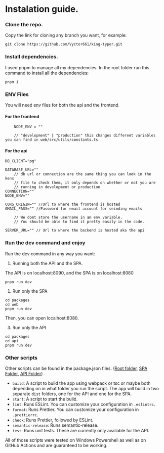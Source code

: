 
# Instalation guide.

### Clone the repo.

Copy the link for cloning any branch you want, for example:

```
git clone https://github.com/Vyctor661/king-typer.git
```
### Install dependencies.

I used pnpm to manage all my dependencies. In the root folder run this command to install all the dependencies:

```
pnpm i
```


### ENV Files

You will need env files for both the api and the frontend.


#### For the frontend

```
    NODE_ENV = ""

    // "development" | "production" this changes different variables you can find in web/src/utils/constants.ts
```

#### For the api

```
DB_CLIENT="pg"

DATABASE_URL=""
    // db url or connection are the same thing you can look in the kenx
    // file to check them, it only depends on whether or not you are
    // running in development or production
CONNECTION=""
NODE_ENV=""

CORS_ORIGIN="" //Url to where the frontend is hosted
GMAIL_PASS="" //Password for email account for seinding emails

    // We dont store the username in an env variable.
    // You should be able to find it pretty easily in the code.

SERVER_URL="" // Url to where the backend is hosted aka the api
```


### Run the dev command and enjoy

Run the dev command in any way you want:

1. Running both the API and the SPA.

The API is on localhost:8090, and the SPA is on localhost:8080

```
pnpm run dev
```

1. Run only the SPA

```
cd packages
cd web
pnpm run dev
```
Then, you can open localhost:8080.

3. Run only the API
```
cd packages
cd api
pnpm run dev
```

### Other scripts

Other scripts can be found in the package.json files. ([Root folder](../../package.json), [SPA Folder](../..packages/web/package.json), [API Folder](../../packages/api/package.json))

- `build`: A script to build the app using webpack or tsc or maybe both depending on in what folder you run the script. The app will build in two separate `dist` folders, one for the API and one for the SPA.
- `start`: A script to start the build.
- `lint`: Runs ESLint. You can customize your configuration in `.eslintrc`.
- `format`: Runs Prettier. You can customize your configuration in `.prettierrc`.
- `check`: Runs Prettier, followed by ESLint.
- `semantic-release`: Runs semantic-release.
- `test`: Runs unit tests. These are currently only available for the API.

All of those scripts were tested on Windows Powershell as well as on GitHub Actions and are guaranteed to be working.
